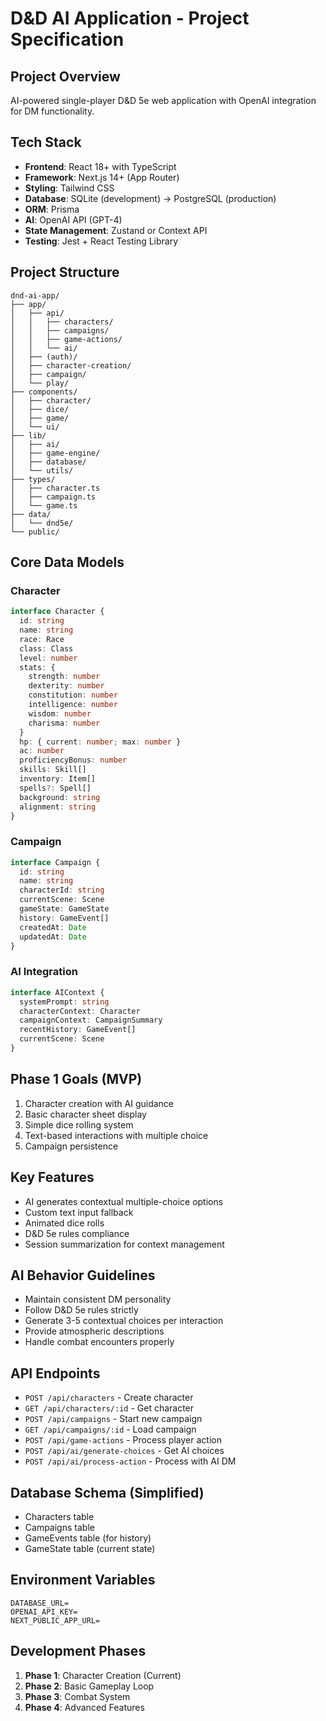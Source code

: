 # D&D AI Application - Project Specification

## Project Overview

AI-powered single-player D&D 5e web application with OpenAI integration for DM functionality.

## Tech Stack

- **Frontend**: React 18+ with TypeScript
- **Framework**: Next.js 14+ (App Router)
- **Styling**: Tailwind CSS
- **Database**: SQLite (development) → PostgreSQL (production)
- **ORM**: Prisma
- **AI**: OpenAI API (GPT-4)
- **State Management**: Zustand or Context API
- **Testing**: Jest + React Testing Library

## Project Structure

```
dnd-ai-app/
├── app/
│   ├── api/
│   │   ├── characters/
│   │   ├── campaigns/
│   │   ├── game-actions/
│   │   └── ai/
│   ├── (auth)/
│   ├── character-creation/
│   ├── campaign/
│   └── play/
├── components/
│   ├── character/
│   ├── dice/
│   ├── game/
│   └── ui/
├── lib/
│   ├── ai/
│   ├── game-engine/
│   ├── database/
│   └── utils/
├── types/
│   ├── character.ts
│   ├── campaign.ts
│   └── game.ts
├── data/
│   └── dnd5e/
└── public/
```

## Core Data Models

### Character

```typescript
interface Character {
  id: string
  name: string
  race: Race
  class: Class
  level: number
  stats: {
    strength: number
    dexterity: number
    constitution: number
    intelligence: number
    wisdom: number
    charisma: number
  }
  hp: { current: number; max: number }
  ac: number
  proficiencyBonus: number
  skills: Skill[]
  inventory: Item[]
  spells?: Spell[]
  background: string
  alignment: string
}
```

### Campaign

```typescript
interface Campaign {
  id: string
  name: string
  characterId: string
  currentScene: Scene
  gameState: GameState
  history: GameEvent[]
  createdAt: Date
  updatedAt: Date
}
```

### AI Integration

```typescript
interface AIContext {
  systemPrompt: string
  characterContext: Character
  campaignContext: CampaignSummary
  recentHistory: GameEvent[]
  currentScene: Scene
}
```

## Phase 1 Goals (MVP)

1. Character creation with AI guidance
2. Basic character sheet display
3. Simple dice rolling system
4. Text-based interactions with multiple choice
5. Campaign persistence

## Key Features

- AI generates contextual multiple-choice options
- Custom text input fallback
- Animated dice rolls
- D&D 5e rules compliance
- Session summarization for context management

## AI Behavior Guidelines

- Maintain consistent DM personality
- Follow D&D 5e rules strictly
- Generate 3-5 contextual choices per interaction
- Provide atmospheric descriptions
- Handle combat encounters properly

## API Endpoints

- `POST /api/characters` - Create character
- `GET /api/characters/:id` - Get character
- `POST /api/campaigns` - Start new campaign
- `GET /api/campaigns/:id` - Load campaign
- `POST /api/game-actions` - Process player action
- `POST /api/ai/generate-choices` - Get AI choices
- `POST /api/ai/process-action` - Process with AI DM

## Database Schema (Simplified)

- Characters table
- Campaigns table
- GameEvents table (for history)
- GameState table (current state)

## Environment Variables

```
DATABASE_URL=
OPENAI_API_KEY=
NEXT_PUBLIC_APP_URL=
```

## Development Phases

1. **Phase 1**: Character Creation (Current)
2. **Phase 2**: Basic Gameplay Loop
3. **Phase 3**: Combat System
4. **Phase 4**: Advanced Features
